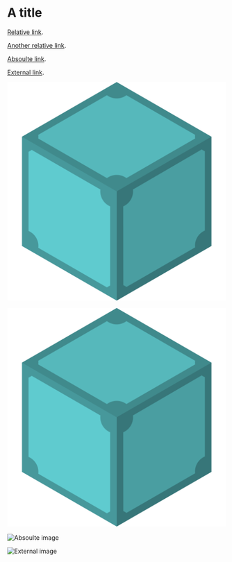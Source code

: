A title
=======

[Relative link](md:relative.md).

[Another relative link](md:./relative.md).

[Absoulte link](md:/ipfs/QmfQ75DjAxYzxMP2hdm6o4wFwZS5t7uorEZ2pX9AKXEg2u).

[External link](https://wikipedia.org/).

![Relative image](relative.svg)

![Another relative image](./relative.svg)

![Absoulte image](/ipfs/QmY7Yh4UquoXHLPFo2XbhXkhBvFoPwmQUSa92pxnxjQuPU)

![External image](https://upload.wikimedia.org/wikipedia/commons/thumb/5/53/Wikipedia-logo-en-big.png/627px-Wikipedia-logo-en-big.png)
